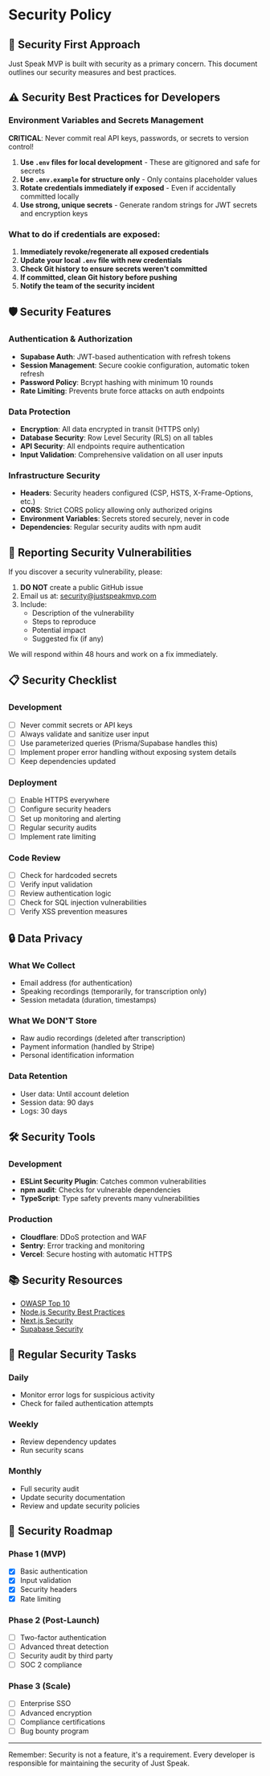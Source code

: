# Security Policy

## 🔐 Security First Approach

Just Speak MVP is built with security as a primary concern. This document outlines our security measures and best practices.

## ⚠️ Security Best Practices for Developers

### Environment Variables and Secrets Management

**CRITICAL**: Never commit real API keys, passwords, or secrets to version control!

1. **Use `.env` files for local development** - These are gitignored and safe for secrets
2. **Use `.env.example` for structure only** - Only contains placeholder values
3. **Rotate credentials immediately if exposed** - Even if accidentally committed locally
4. **Use strong, unique secrets** - Generate random strings for JWT secrets and encryption keys

### What to do if credentials are exposed:

1. **Immediately revoke/regenerate all exposed credentials**
2. **Update your local `.env` file with new credentials**
3. **Check Git history to ensure secrets weren't committed**
4. **If committed, clean Git history before pushing**
5. **Notify the team of the security incident**

## 🛡️ Security Features

### Authentication & Authorization

- **Supabase Auth**: JWT-based authentication with refresh tokens
- **Session Management**: Secure cookie configuration, automatic token refresh
- **Password Policy**: Bcrypt hashing with minimum 10 rounds
- **Rate Limiting**: Prevents brute force attacks on auth endpoints

### Data Protection

- **Encryption**: All data encrypted in transit (HTTPS only)
- **Database Security**: Row Level Security (RLS) on all tables
- **API Security**: All endpoints require authentication
- **Input Validation**: Comprehensive validation on all user inputs

### Infrastructure Security

- **Headers**: Security headers configured (CSP, HSTS, X-Frame-Options, etc.)
- **CORS**: Strict CORS policy allowing only authorized origins
- **Environment Variables**: Secrets stored securely, never in code
- **Dependencies**: Regular security audits with npm audit

## 🚨 Reporting Security Vulnerabilities

If you discover a security vulnerability, please:

1. **DO NOT** create a public GitHub issue
2. Email us at: security@justspeakmvp.com
3. Include:
   - Description of the vulnerability
   - Steps to reproduce
   - Potential impact
   - Suggested fix (if any)

We will respond within 48 hours and work on a fix immediately.

## 📋 Security Checklist

### Development

- [ ] Never commit secrets or API keys
- [ ] Always validate and sanitize user input
- [ ] Use parameterized queries (Prisma/Supabase handles this)
- [ ] Implement proper error handling without exposing system details
- [ ] Keep dependencies updated

### Deployment

- [ ] Enable HTTPS everywhere
- [ ] Configure security headers
- [ ] Set up monitoring and alerting
- [ ] Regular security audits
- [ ] Implement rate limiting

### Code Review

- [ ] Check for hardcoded secrets
- [ ] Verify input validation
- [ ] Review authentication logic
- [ ] Check for SQL injection vulnerabilities
- [ ] Verify XSS prevention measures

## 🔒 Data Privacy

### What We Collect

- Email address (for authentication)
- Speaking recordings (temporarily, for transcription only)
- Session metadata (duration, timestamps)

### What We DON'T Store

- Raw audio recordings (deleted after transcription)
- Payment information (handled by Stripe)
- Personal identification information

### Data Retention

- User data: Until account deletion
- Session data: 90 days
- Logs: 30 days

## 🛠️ Security Tools

### Development

- **ESLint Security Plugin**: Catches common vulnerabilities
- **npm audit**: Checks for vulnerable dependencies
- **TypeScript**: Type safety prevents many vulnerabilities

### Production

- **Cloudflare**: DDoS protection and WAF
- **Sentry**: Error tracking and monitoring
- **Vercel**: Secure hosting with automatic HTTPS

## 📚 Security Resources

- [OWASP Top 10](https://owasp.org/Top10/)
- [Node.js Security Best Practices](https://nodejs.org/en/docs/guides/security/)
- [Next.js Security](https://nextjs.org/docs/advanced-features/security-headers)
- [Supabase Security](https://supabase.com/docs/guides/platform/security)

## 🔄 Regular Security Tasks

### Daily

- Monitor error logs for suspicious activity
- Check for failed authentication attempts

### Weekly

- Review dependency updates
- Run security scans

### Monthly

- Full security audit
- Update security documentation
- Review and update security policies

## 🚀 Security Roadmap

### Phase 1 (MVP)

- [x] Basic authentication
- [x] Input validation
- [x] Security headers
- [x] Rate limiting

### Phase 2 (Post-Launch)

- [ ] Two-factor authentication
- [ ] Advanced threat detection
- [ ] Security audit by third party
- [ ] SOC 2 compliance

### Phase 3 (Scale)

- [ ] Enterprise SSO
- [ ] Advanced encryption
- [ ] Compliance certifications
- [ ] Bug bounty program

---

Remember: Security is not a feature, it's a requirement. Every developer is responsible for maintaining the security of Just Speak.

